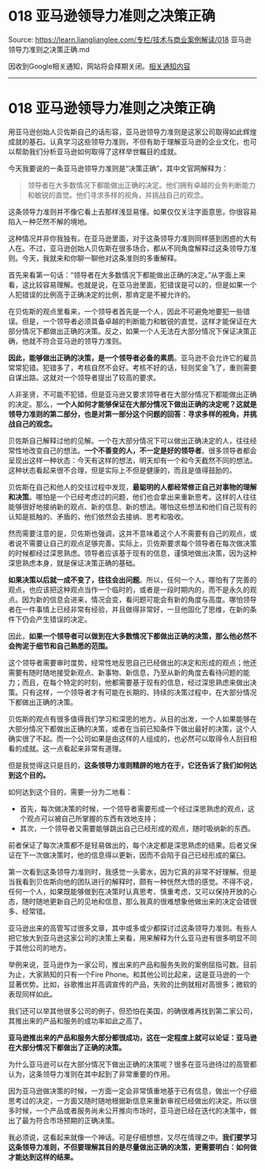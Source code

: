 # 018 亚马逊领导力准则之决策正确 

Source: https://learn.lianglianglee.com/专栏/技术与商业案例解读/018 亚马逊领导力准则之决策正确.md

因收到Google相关通知，网站将会择期关闭。[相关通知内容](https://lumendatabase.org/notices/44265620)

---

# 018 亚马逊领导力准则之决策正确

用亚马逊创始人贝佐斯自己的话形容，亚马逊领导力准则是这家公司取得如此辉煌成就的基石。认真学习这些领导力准则，不但有助于理解亚马逊的企业文化，也可以帮助我们分析亚马逊如何取得了这样举世瞩目的成就。

今天我要说的一条亚马逊领导力准则是“决策正确”，其中文官网解释为：

> 领导者在大多数情况下都能做出正确的决定。他们拥有卓越的业务判断能力和敏锐的直觉。他们寻求多样的视角，并挑战自己的观念。

这条领导力准则并不像它看上去那样浅显易懂。如果仅仅关注字面意思，你很容易陷入一种茫然不解的境地。

这种情况并非你我独有。在亚马逊里面，对于这条领导力准则同样感到困惑的大有人在。不过，亚马逊创始人贝佐斯在很多场合，都从不同角度解释过这条领导力准则。今天，我就来和你聊一聊他对这条准则的多重解释。

首先来看第一句话：“领导者在大多数情况下都能做出正确的决定。”从字面上来看，这比较容易理解。也就是说，在亚马逊里面，犯错误是可以的，但是如果一个人犯错误的比例高于正确决定的比例，那肯定是不被允许的。

在贝佐斯的观点里看来，一个领导者首先是一个人，因此不可避免地要犯一些错误。但是，一个领导者必须具备卓越的判断能力和敏锐的直觉，这样才能保证在大部分情况下都做出正确的决策。反之，如果一个人无法在大部分情况下保证决策正确，他就不符合亚马逊的领导力准则。

**因此，能够做出正确的决策，是一个领导者必备的素质**。亚马逊不会允许它的雇员常常犯错。犯错多了，考核自然不会好。考核不好的话，轻则奖金飞了，重则需要自谋出路。这就对一个领导者提出了较高的要求。

人非圣贤，不可能不犯错，但是亚马逊又要求领导者在大部分情况下都能做出正确的决定。那么，**一个人如何才能够保证在大部分情况下做出正确的决定呢？这就是领导力准则的第二部分，也是对第一部分这个问题的回答：寻求多样的视角，并挑战自己的观念。**

贝佐斯自己解释过他的见解。一个在大部分情况下可以做出正确决定的人，往往经常性地改变自己的想法。**一个不善变的人，不一定是好的领导者**。很多领导者都会呈现出这样一种状态：今天有这样的想法，明天却有一个和今天截然不同的想法。这种状态看起来很不合理，但是实际上不但是健康的，而且是值得鼓励的。

贝佐斯在自己和他人的交往过程中发现，**最聪明的人都经常修正自己对事物的理解和决策**。哪怕是一个已经考虑过的问题，他们也会拿出来重新思考。这样的人往往能够很好地接纳新的观点、新的信息、新的想法。哪怕这些想法和他们自己现有的认知是抵触的、矛盾的，他们依然会去接纳、思考和吸收。

然而需要注意的是，贝佐斯也强调，这并不意味着这个人不需要有自己的观点，或者说不需要让自己的观点足够完善。实际上，贝佐斯要求每个领导者在每次做决策的时候都经过深思熟虑。领导者应该基于现有的信息，谨慎地做出决策，因为这种深思熟虑本身，就是保证决策正确的基础。

**如果决策以后就一成不变了，往往会出问题**。所以，任何一个人，哪怕有了完善的观点，也应该把这种观点当作一个临时的，或者是一段时期内的，而不是永久的观点。因为新的信息会进来，情况会变，看问题可能会有新的角度与高度。哪怕领导者在一件事情上已经非常有经验，并且做得非常好，一旦他固化了思维，在新的条件下仍会产生错误的决定。

因此，**如果一个领导者可以做到在大多数情况下都做出正确的决策，那么他必然不会拘泥于细节和自己熟悉的范围。**

这个领导者需要审时度势，经常性地反思自己已经做出的决定和形成的观点；他还需要有随时随地接受新观点、新事物、新信息，乃至从新的角度去看待问题的能力；而且，在每个特定的时刻，他都需要基于现有的信息，经过深思熟虑来做出决策。只有这样，一个领导者才有可能在长期的、持续的决策过程中，在大部分情况下都做出正确的决策。

贝佐斯的观点有很多值得我们学习和深思的地方。从目的出发，一个人如果能够在大部分情况下都做出正确的决策，或者在当前已知条件下做出最好的决策，这个人确实很了不起。而一个公司如果是由这样的人组成的，也必然可以取得令人刮目相看的成就。这一点看起来非常有道理。

但是我觉得这只是目的，**这条领导力准则精辟的地方在于，它还告诉了我们如何达到这个目的。**

如何达到这个目的，需要一分为二地看：

* 首先，每次做决策的时候，一个领导者需要形成一个经过深思熟虑的观点，这个观点可以被自己所掌握的东西有效地支持；
* 其次，一个领导者又需要能够跳出自己已经形成的观点，随时吸纳新的东西。

前者保证了每次决策都不是轻易做出的，每个决定都是深思熟虑的结果。后者又保证在下一次做决策时，他的信息得以更新，因而不会陷于自己已经形成的窠臼。

第一次看到这条领导力准则时，我感觉一头雾水，因为它真的非常不好理解。但是当我看到贝佐斯向他的团队进行的解释时，颇有一种恍然大悟的感觉。不得不说，任何一个人，如果既能够做到在决策时认真思考、慎重考虑，又可以保持开放的心态，随时随地更新自己的见地和信息，那么我真的很难想象他做出来的决定会错很多、经常错。

亚马逊出来的高管写过很多文章，其中或多或少都探讨过这条领导力准则。有些人把它放大到亚马逊这家公司的决策上来看，用来解释为什么亚马逊有很多明显不同于其他公司的地方。

举例来说，亚马逊作为一家公司，推出来的产品和服务失败的案例屈指可数。目前为止，大家熟知的只有一个Fire Phone。和其他公司比起来，这是亚马逊的一个显著优势。比如，谷歌推出并高调宣传的产品，失败的比例就相对高很多；微软的表现同样如此。

我们还可以举其他很多公司的例子，但恐怕在美国，的确很难再找到第二家公司，其推出来的产品和服务的成功率如此之高了。

**亚马逊推出来的产品和服务大部分都很成功，这在一定程度上就可以论证：亚马逊在大部分情况下都做出了正确的决策。**

为什么亚马逊可以在大部分情况下做出正确的决策呢？很多在亚马逊待过的高管都认为，这条领导力准则在其中起到了非常重要的作用。

因为亚马逊做决策的时候，一方面一定会非常慎重地基于已有信息，做出一个仔细思考过的决定，一方面又随时随地根据新信息来重新审视已经做出的决定。所以很多时候，一个产品或者服务尚未公开推向市场时，亚马逊已经在迭代的决策中，做出了最为符合市场预期的正确决策。

我必须说，这看起来就像一个神话。可是仔细想想，又尽在情理之中。**我们要学习这条领导力准则，不但要理解其目的是尽量做出正确的决策，更需要明白：如何做才能达到这样的结果。**